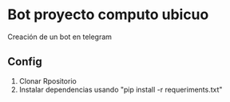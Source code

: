 # Bot proyecto computo ubicuo

Creación de un bot en telegram

## Config

1. Clonar Rpositorio
2. Instalar dependencias  usando "pip install -r requeriments.txt"
